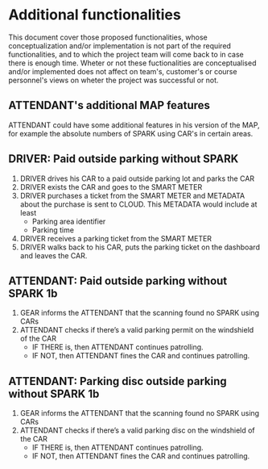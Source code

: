 # Additional functionalities

This document cover those proposed functionalities, whose conceptualization and/or implementation is not part of the required functionalities, and to which the project team will come back to in case there is enough time. Wheter or not these fuctionalities are conceptualised and/or implemented does not affect on team's, customer's or course personnel's views on wheter the project was successful or not.

## ATTENDANT's additional MAP features
ATTENDANT could have some additional features in his version of the MAP, for example the absolute numbers of SPARK using CAR's in certain areas.

## DRIVER: Paid outside parking without SPARK
1. DRIVER drives his CAR to a paid outside parking lot and parks the CAR
2. DRIVER exists the CAR and goes to the SMART METER
3. DRIVER purchases a ticket from the SMART METER and METADATA about the purchase is sent to CLOUD. This METADATA would include at least
    * Parking area identifier
    * Parking time
4. DRIVER receives a parking ticket from the SMART METER
5. DRIVER walks back to his CAR, puts the parking ticket on the dashboard and leaves the CAR.

## ATTENDANT: Paid outside parking without SPARK 1b
1. GEAR informs the ATTENDANT that the scanning found no SPARK using CARs
2. ATTENDANT checks if there’s a valid parking permit on the windshield of the CAR
    * IF THERE is, then ATTENDANT continues patrolling.
    * IF NOT, then ATTENDANT fines the CAR and continues patrolling.

## ATTENDANT: Parking disc outside parking without SPARK 1b
1. GEAR informs the ATTENDANT that the scanning found no SPARK using CARs
2. ATTENDANT checks if there’s a valid parking disc on the windshield of the CAR
    * IF THERE is, then ATTENDANT continues patrolling.
    * IF NOT, then ATTENDANT fines the CAR and continues patrolling.
